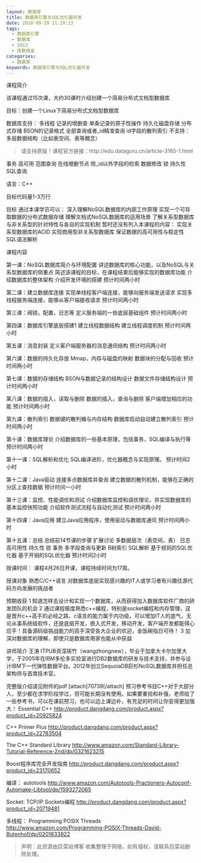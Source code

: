 ```yaml
---
layout: 数据库
title: 数据库引擎与SQL优化器开发
date: 2018-09-29 11:10:13
tags:
  - 数据库引擎
  - 数据库
  - 2013
  - 炼数成金
categories:
  - 数据库
keywords: 数据库引擎与SQL优化器开发
---
```

课程简介

该课程通过15次课，大约30课时介绍创建一个简易分布式文档型数据库

目标：创建一个Linux下简易分布式文档型数据库

数据库支持：
多线程
记录的增删查
单条记录的原子性操作
持久化磁盘存储
分布式存储
BSON的记录格式
全部查询或者_id精准查询
id字段的散列索引
不支持：
多层数据结构（比如表空间、表等概念）

<!-- more -->
<blockquote class="blockquote-center">
请支持原版！课程官方链接：http://edu.dataguru.cn/article-3165-1.html</blockquote>
</blockquote>

事务
高可用
范围查询
在线增删节点
除_id以外字段的检索
数据修改
锁
持久性
SQL查询

语言：C++

目标代码量1-3万行

目标
通过本课学员可以：
深入理解NoSQL数据库的内部工作原理
实现一个可存取数据的分布式数据存储
理解文档式NoSQL数据库的适用场景
了解关系型数据库与非关系型的针对特性与各自的实现机制
暂时还没有列入本课程的内容：
实现关系型数据库的ACID
实现商用型非关系型数据库
保证数据的高可用性与稳定性
SQL语法解析


课程内容

第一课：NoSQL数据库简介与环境配置
讲述数据库的核心功能，以及NoSQL与关系型数据库的侧重点
简述该课程的目标，在课程结束后能够实现的数据库功能
介绍数据库的整体架构
介绍开发环境的搭建
预计时间两小时

第二课：建立数据库连接
实现单线程客户端连接，能够向服务端发送请求
实现多线程服务端连接，能够从客户端接收请求
预计时间两小时

第三课：阀锁，配置，日志等
定义服务端的一些底层基础组件
预计时间两小时

第四课：数据库引擎底层搭建1
建立线程数据结构
建立线程调度机制
预计时间两小时

第五课：消息封装
定义客户端服务器的消息通讯结构
预计时间两小时

第六课：数据的持久化存放
Mmap，内存与磁盘的映射
数据块的分配与回收
预计时间两小时

第七课：数据的存储结构
BSON与数据记录的结构设计
数据文件存储结构设计
预计时间两小时

第八课：数据的插入，读取与删除
数据的插入，查询与删除
客户端增加相应的功能
预计时间两小时

第九课：散列索引
数据键的散列桶与内存结构
数据库启动自动建立散列索引
预计时间两小时

第十课：数据库理论
介绍数据库的一些基本原理，包括事务，SQL编译与执行等
预计时间两小时

第十一课：SQL解析和优化
SQL编译进阶，优化器概念与实现原理。
预计时间2小时

第十二课：Java驱动
连接多点数据库并查询
建立数据的散列机制，能够在正确的分区上查找数据
预计时间一小时

第十三课：监控、性能调优和测试
介绍数据库监控和调优理论，并实现数据库的基本监控快照功能
介绍软件测试流程与自动化测试
预计时间两小时

第十四课：Java应用
建立Java应用程序，使用驱动与数据库通讯
预计时间两小时

第十五课：总结
总结前14节课的步骤
扩展讨论
多数据层次（表空间，表）
日志
高可用性
持久性
锁
事务
多字段查询与更新
B树索引
SQL解析
基于规则的SQL优化器
基于开销的SQL优化器
预计时间2小时

授课时间：
课程4月26日开课，课程持续时间为17周。

授课对象
熟悉C/C++语言
对数据库底层实现感兴趣的IT人或学习者有兴趣往源代码方向发展的挑战者

预期收获
1 知道怎样去设计和实现一个数据库，从而获得加入数据库软件厂商的研发团队的机会
2 通过课程极度熟悉c++编程，特别是socket编程和内存管理，这是晋升c++高手的必经之路，c语言的能力属于内功级，可以增加IT人的底气，无论从事系统级软件，还是底层开发，嵌入式开发，移动开发，客户端开发都能得心应手！具备源码级挑战能力的高手深受各大企业的欢迎，金饭碗指日可待！
3 加深对数据库的理解，即使只是数据库用家也能从中获益

讲师简介
王涛
ITPUB资深斑竹（wangzhongnew），毕业于加拿大卡尔加里大学，于2005年在IBM多伦多实验室进行DB2数据库的研发与技术支持，并参与设计IBM下一代弹性数据平台。2012年创立SequoiaDB巨杉NoSQL数据库并担任总架构师与首席技术官。

完整版介绍请见附件的pdf  [attach]70739[/attach]
预习参考书目C++对于大部分人，至少都在求学阶段学过，但可能长期没有使用。如果要重拾和补强，老师给了一些参考书，可以在课前预习，也可以边上课边补，有充足的时间让你变得更加强大！
Essential C++
http://product.dangdang.com/product.aspx?product_id=20925824

C++ Primer Plus
http://product.dangdang.com/product.aspx?product_id=22783504

The C++ Standard Library
http://www.amazon.com/Standard-Library-Tutorial-Reference-2nd/dp/0321623215

Boost程序库完全开发指南
http://product.dangdang.com/product.aspx?product_id=23170652

编译：
autotools
http://www.amazon.com/Autotools-Practioners-Autoconf-Automake-Libtool/dp/1593272065

Socket:
TCP/IP Sockets编程
http://product.dangdang.com/product.aspx?product_id=20719481

多线程：
Programming POSIX Threads
http://www.amazon.com/Programming-POSIX-Threads-David-Butenhof/dp/0201633922

<blockquote class="blockquote-center">声明：此资源由巨菜站博客 收集整理于网络，如有侵权，请联系巨菜站删除处理。</blockquote>

<div id="jspay" sid="S9mG8qn2803" style="display:none">S9mG8qn2803</div>
<script type="text/javascript" src="https://www.fageka.com/j.js"></script>
<script type="text/javascript" src="https://www.fageka.com/f.js" charset="utf-8"></script>
            
